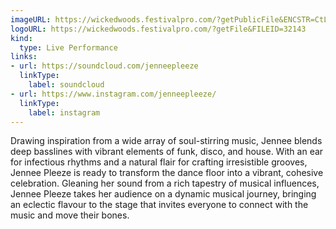 ```yaml
---
imageURL: https://wickedwoods.festivalpro.com/?getPublicFile&ENCSTR=CtLCJmkZscYTVadVbzLX
logoURL: https://wickedwoods.festivalpro.com/?getFile&FILEID=32143
kind:
  type: Live Performance
links:
- url: https://soundcloud.com/jenneepleeze
  linkType:
    label: soundcloud
- url: https://www.instagram.com/jenneepleeze/
  linkType:
    label: instagram
---
```

Drawing inspiration from a wide array of soul-stirring music, Jennee blends deep basslines with vibrant elements of funk, disco, and house. With an ear for infectious rhythms and a natural flair for crafting irresistible grooves, Jennee Pleeze is ready to transform the dance floor into a vibrant, cohesive celebration. Gleaning her sound from a rich tapestry of musical influences, Jennee Pleeze takes her audience on a dynamic musical journey, bringing an eclectic flavour to the stage that invites everyone to connect with the music and move their bones.